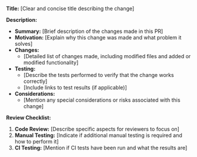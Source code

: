 **Title:** [Clear and concise title describing the change]

**Description:**

* **Summary:** [Brief description of the changes made in this PR]
* **Motivation:** [Explain why this change was made and what problem it solves]
* **Changes:**
    * [Detailed list of changes made, including modified files and added or modified functionality]
* **Testing:**
    * [Describe the tests performed to verify that the change works correctly]
    * [Include links to test results (if applicable)]
* **Considerations:**
    * [Mention any special considerations or risks associated with this change]

**Review Checklist:**

1. **Code Review:** [Describe specific aspects for reviewers to focus on]
2. **Manual Testing:** [Indicate if additional manual testing is required and how to perform it]
3. **CI Testing:** [Mention if CI tests have been run and what the results are]
